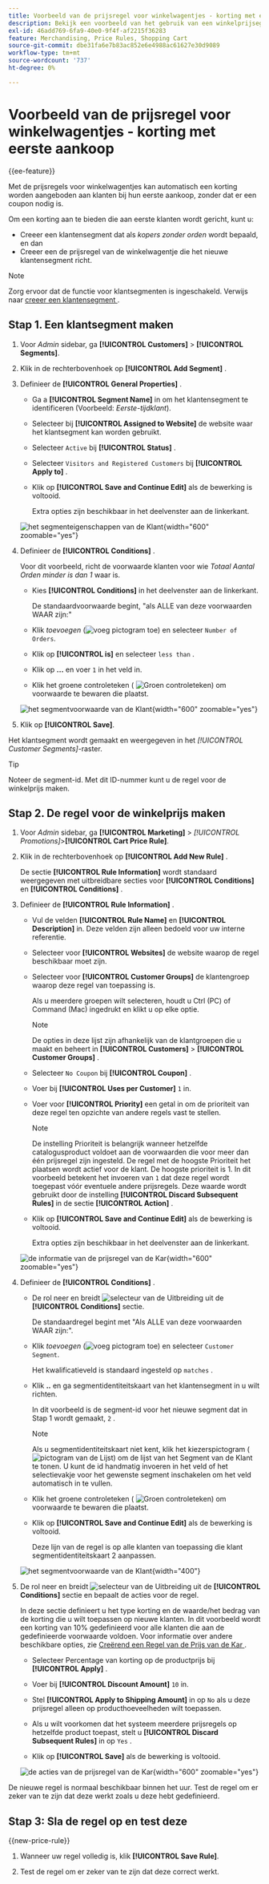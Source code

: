 ```yaml
---
title: Voorbeeld van de prijsregel voor winkelwagentjes - korting met eerste aankoop
description: Bekijk een voorbeeld van het gebruik van een winkelprijsegel om klanten die voor het eerst een korting willen aanbieden.
exl-id: 46add769-6fa9-40e0-9f4f-af2215f36283
feature: Merchandising, Price Rules, Shopping Cart
source-git-commit: dbe31fa6e7b83ac852e6e4988ac61627e30d9089
workflow-type: tm+mt
source-wordcount: '737'
ht-degree: 0%

---
```


# Voorbeeld van de prijsregel voor winkelwagentjes - korting met eerste aankoop

{{ee-feature}}

Met de prijsregels voor winkelwagentjes kan automatisch een korting worden aangeboden aan klanten bij hun eerste aankoop, zonder dat er een coupon nodig is.

Om een korting aan te bieden die aan eerste klanten wordt gericht, kunt u:

- Creeer een klantensegment dat als _kopers zonder orden_ wordt bepaald, en dan
- Creeer een de prijsregel van de winkelwagentje die het nieuwe klantensegment richt.

>[!NOTE]
>
>Zorg ervoor dat de functie voor klantsegmenten is ingeschakeld. Verwijs naar [ creeer een klantensegment ](../customers/customer-segment-create.md).

## Stap 1. Een klantsegment maken

1. Voor _Admin_ sidebar, ga **[!UICONTROL Customers]** > **[!UICONTROL Segments]**.

1. Klik in de rechterbovenhoek op **[!UICONTROL Add Segment]** .

1. Definieer de **[!UICONTROL General Properties]** .

   - Ga a **[!UICONTROL Segment Name]** in om het klantensegment te identificeren (Voorbeeld: _Eerste-tijdklant_).

   - Selecteer bij **[!UICONTROL Assigned to Website]** de website waar het klantsegment kan worden gebruikt.

   - Selecteer `Active` bij **[!UICONTROL Status]** .

   - Selecteer `Visitors and Registered Customers` bij **[!UICONTROL Apply to]** .

   - Klik op **[!UICONTROL Save and Continue Edit]** als de bewerking is voltooid.

     Extra opties zijn beschikbaar in het deelvenster aan de linkerkant.

   ![ het segmenteigenschappen van de Klant ](./assets/customer-segment-first-time.png){width="600" zoomable="yes"}

1. Definieer de **[!UICONTROL Conditions]** .

   Voor dit voorbeeld, richt de voorwaarde klanten voor wie _Totaal Aantal Orden minder is dan 1_ waar is.

   - Kies **[!UICONTROL Conditions]** in het deelvenster aan de linkerkant.

     De standaardvoorwaarde begint, &quot;als ALLE van deze voorwaarden WAAR zijn:&quot;

   - Klik _toevoegen_ (![ voeg pictogram ](../assets/icon-add-green-circle.png) toe) en selecteer `Number of Orders`.

   - Klik op **[!UICONTROL is]** en selecteer `less than` .

   - Klik op **...** en voer `1` in het veld in.

   - Klik het groene controleteken ( ![ Groen controleteken ](../assets/icon-checkmark-green-circle.png)) om voorwaarde te bewaren die plaatst.

   ![ het segmentvoorwaarde van de Klant ](./assets/customer-segment-first-time-condition.png){width="600" zoomable="yes"}

1. Klik op **[!UICONTROL Save]**.

Het klantsegment wordt gemaakt en weergegeven in het _[!UICONTROL Customer Segments]_-raster.

>[!TIP]
>
>Noteer de segment-id. Met dit ID-nummer kunt u de regel voor de winkelprijs maken.

## Stap 2. De regel voor de winkelprijs maken

1. Voor _Admin_ sidebar, ga **[!UICONTROL Marketing]** > _[!UICONTROL Promotions]_>**[!UICONTROL Cart Price Rule]**.

1. Klik in de rechterbovenhoek op **[!UICONTROL Add New Rule]** .

   De sectie **[!UICONTROL Rule Information]** wordt standaard weergegeven met uitbreidbare secties voor **[!UICONTROL Conditions]** en **[!UICONTROL Conditions]** .

1. Definieer de **[!UICONTROL Rule Information]** .

   - Vul de velden **[!UICONTROL Rule Name]** en **[!UICONTROL Description]** in. Deze velden zijn alleen bedoeld voor uw interne referentie.

   - Selecteer voor **[!UICONTROL Websites]** de website waarop de regel beschikbaar moet zijn.

   - Selecteer voor **[!UICONTROL Customer Groups]** de klantengroep waarop deze regel van toepassing is.

     Als u meerdere groepen wilt selecteren, houdt u Ctrl (PC) of Command (Mac) ingedrukt en klikt u op elke optie.

     >[!NOTE]
     >
     >De opties in deze lijst zijn afhankelijk van de klantgroepen die u maakt en beheert in **[!UICONTROL Customers]** > **[!UICONTROL Customer Groups]** .

   - Selecteer `No Coupon` bij **[!UICONTROL Coupon]** .

   - Voer bij **[!UICONTROL Uses per Customer]** `1` in.

   - Voer voor **[!UICONTROL Priority]** een getal in om de prioriteit van deze regel ten opzichte van andere regels vast te stellen.

     >[!NOTE]
     >
     >De instelling Prioriteit is belangrijk wanneer hetzelfde catalogusproduct voldoet aan de voorwaarden die voor meer dan één prijsregel zijn ingesteld. De regel met de hoogste Prioriteit het plaatsen wordt actief voor de klant. De hoogste prioriteit is 1. In dit voorbeeld betekent het invoeren van `1` dat deze regel wordt toegepast vóór eventuele andere prijsregels. Deze waarde wordt gebruikt door de instelling **[!UICONTROL Discard Subsequent Rules]** in de sectie **[!UICONTROL Action]** .

   - Klik op **[!UICONTROL Save and Continue Edit]** als de bewerking is voltooid.

     Extra opties zijn beschikbaar in het deelvenster aan de linkerkant.

   ![ de informatie van de prijsregel van de Kar ](./assets/rule-information-first-time.png){width="600" zoomable="yes"}

1. Definieer de **[!UICONTROL Conditions]** .

   - De rol neer en breidt ![ selecteur van de Uitbreiding ](../assets/icon-display-expand.png) uit de **[!UICONTROL Conditions]** sectie.

     De standaardregel begint met &quot;Als ALLE van deze voorwaarden WAAR zijn:&quot;.

   - Klik _toevoegen_ (![ voeg pictogram ](../assets/icon-add-green-circle.png) toe) en selecteer `Customer Segment`.

     Het kwalificatieveld is standaard ingesteld op `matches` .

   - Klik **..** en ga segmentidentiteitskaart van het klantensegment in u wilt richten.

     In dit voorbeeld is de segment-id voor het nieuwe segment dat in Stap 1 wordt gemaakt, `2` .

     >[!NOTE]
     >
     >Als u segmentidentiteitskaart niet kent, klik het kiezerspictogram ( ![ pictogram van de Lijst ](../assets/icon-list-chooser.png)) om de lijst van het Segment van de Klant te tonen. U kunt de id handmatig invoeren in het veld of het selectievakje voor het gewenste segment inschakelen om het veld automatisch in te vullen.

   - Klik het groene controleteken ( ![ Groen controleteken ](../assets/icon-checkmark-green-circle.png)) om voorwaarde te bewaren die plaatst.

   - Klik op **[!UICONTROL Save and Continue Edit]** als de bewerking is voltooid.

     Deze lijn van de regel is op alle klanten van toepassing die klant segmentidentiteitskaart 2 aanpassen.

   ![ het segmentvoorwaarde van de Klant ](./assets/customer-segment-matches.png){width="400"}

1. De rol neer en breidt ![ selecteur van de Uitbreiding ](../assets/icon-display-expand.png) uit de **[!UICONTROL Conditions]** sectie en bepaalt de acties voor de regel.

   In deze sectie definieert u het type korting en de waarde/het bedrag van de korting die u wilt toepassen op nieuwe klanten. In dit voorbeeld wordt een korting van 10% gedefinieerd voor alle klanten die aan de gedefinieerde voorwaarde voldoen. Voor informatie over andere beschikbare opties, zie [ Creërend een Regel van de Prijs van de Kar ](price-rules-cart-create.md).

   - Selecteer Percentage van korting op de productprijs bij **[!UICONTROL Apply]** .

   - Voer bij **[!UICONTROL Discount Amount]** `10` in.

   - Stel **[!UICONTROL Apply to Shipping Amount]** in op `No` als u deze prijsregel alleen op producthoeveelheden wilt toepassen.

   - Als u wilt voorkomen dat het systeem meerdere prijsregels op hetzelfde product toepast, stelt u **[!UICONTROL Discard Subsequent Rules]** in op `Yes` .

   - Klik op **[!UICONTROL Save]** als de bewerking is voltooid.

   ![ de acties van de prijsregel van de Kar ](./assets/actions-first-time.png){width="600" zoomable="yes"}

De nieuwe regel is normaal beschikbaar binnen het uur. Test de regel om er zeker van te zijn dat deze werkt zoals u deze hebt gedefinieerd.

## Stap 3: Sla de regel op en test deze

{{new-price-rule}}

1. Wanneer uw regel volledig is, klik **[!UICONTROL Save Rule]**.

1. Test de regel om er zeker van te zijn dat deze correct werkt.
